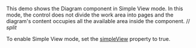 This demo shows the Diagram component in Simple View mode. In this mode, the control does not divide the work area into pages and the diagram's content occupies all the available area inside the component. 
// _split_

To enable Simple View mode, set the [simpleView](/Documentation/ApiReference/UI_Components/dxDiagram/Configuration/#simpleView) property to true.